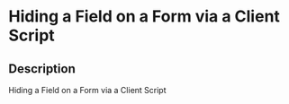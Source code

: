 # Hiding a Field on a Form via a Client Script

## Description

Hiding a Field on a Form via a Client Script
